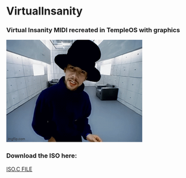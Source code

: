 # VirtualInsanity

### Virtual Insanity MIDI recreated in TempleOS with graphics

![jamiroquai](/Video/3/2.bmp)

### Download the ISO here:

[ISO.C FILE](https://churchoftheaichrist.com/wp-content/uploads/2023/11/VirtualInsanity.ISO_.C.zip)

